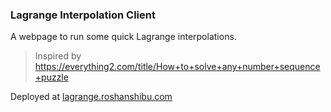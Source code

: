 ### Lagrange Interpolation Client

A webpage to run some quick Lagrange interpolations.

> Inspired by https://everything2.com/title/How+to+solve+any+number+sequence+puzzle

Deployed at [lagrange.roshanshibu.com](https://lagrange.roshanshibu.com/)
